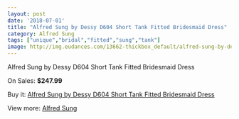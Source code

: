 ```yaml
---
layout: post
date: '2018-07-01'
title: "Alfred Sung by Dessy D604 Short Tank Fitted Bridesmaid Dress"
category: Alfred Sung
tags: ["unique","bridal","fitted","sung","tank"]
image: http://img.eudances.com/13662-thickbox_default/alfred-sung-by-dessy-d604-short-tank-fitted-bridesmaid-dress.jpg
---
```

Alfred Sung by Dessy D604 Short Tank Fitted Bridesmaid Dress

On Sales: **$247.99**
<a href="https://www.eudances.com/en/alfred-sung/4115-alfred-sung-by-dessy-d604-short-tank-fitted-bridesmaid-dress.html"><amp-img layout="responsive" width="600" height="600" src="//img.eudances.com/13662-thickbox_default/alfred-sung-by-dessy-d604-short-tank-fitted-bridesmaid-dress.jpg" alt="Alfred Sung by Dessy D604 Short Tank Fitted Bridesmaid Dress 0" /></a>
<a href="https://www.eudances.com/en/alfred-sung/4115-alfred-sung-by-dessy-d604-short-tank-fitted-bridesmaid-dress.html"><amp-img layout="responsive" width="600" height="600" src="//img.eudances.com/13665-thickbox_default/alfred-sung-by-dessy-d604-short-tank-fitted-bridesmaid-dress.jpg" alt="Alfred Sung by Dessy D604 Short Tank Fitted Bridesmaid Dress 1" /></a>
<a href="https://www.eudances.com/en/alfred-sung/4115-alfred-sung-by-dessy-d604-short-tank-fitted-bridesmaid-dress.html"><amp-img layout="responsive" width="600" height="600" src="//img.eudances.com/13664-thickbox_default/alfred-sung-by-dessy-d604-short-tank-fitted-bridesmaid-dress.jpg" alt="Alfred Sung by Dessy D604 Short Tank Fitted Bridesmaid Dress 2" /></a>
<a href="https://www.eudances.com/en/alfred-sung/4115-alfred-sung-by-dessy-d604-short-tank-fitted-bridesmaid-dress.html"><amp-img layout="responsive" width="600" height="600" src="//img.eudances.com/13663-thickbox_default/alfred-sung-by-dessy-d604-short-tank-fitted-bridesmaid-dress.jpg" alt="Alfred Sung by Dessy D604 Short Tank Fitted Bridesmaid Dress 3" /></a>

Buy it: [Alfred Sung by Dessy D604 Short Tank Fitted Bridesmaid Dress](https://www.eudances.com/en/alfred-sung/4115-alfred-sung-by-dessy-d604-short-tank-fitted-bridesmaid-dress.html "Alfred Sung by Dessy D604 Short Tank Fitted Bridesmaid Dress")

View more: [Alfred Sung](https://www.eudances.com/en/52-alfred-sung "Alfred Sung")